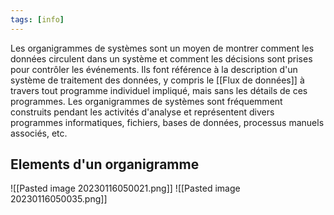 ```yaml
---
tags: [info]
---
```


Les organigrammes de systèmes sont un moyen de montrer comment les données circulent dans un système et comment les décisions sont prises pour contrôler les événements.
Ils font référence à la description d'un système de traitement des données, y compris le [[Flux de données]] à travers tout programme individuel impliqué, mais sans les détails de ces programmes.
Les organigrammes de systèmes sont fréquemment construits pendant les activités d'analyse et représentent divers programmes informatiques, fichiers, bases de données, processus manuels associés, etc.

## Elements d'un organigramme
![[Pasted image 20230116050021.png]]
![[Pasted image 20230116050035.png]]